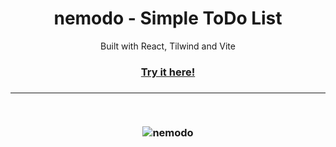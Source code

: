 <div align="center">
 <h1>nemodo - Simple ToDo List</h1> 
 <p>Built with React, Tilwind and Vite</p>
 <h3><a href="https://nemodo.vercel.app/">Try it here!</a><h3>

---

<br/>
 
![nemodo](https://user-images.githubusercontent.com/91620216/185987913-97f600e0-d49f-4b61-bb8a-ec43b860b694.png)

</div>
